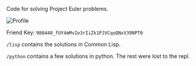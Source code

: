 Code for solving Project Euler problems.

![Profile](https://projecteuler.net/profile/laminret.png)

Friend Key: ```980440_fUY4mMvIe3rIiZk1PJVCqoQNxV39NPT0```

```/lisp``` contains the solutions in Common Lisp.

```/python``` contains a few solutions in python. The rest were lost to the repl.
